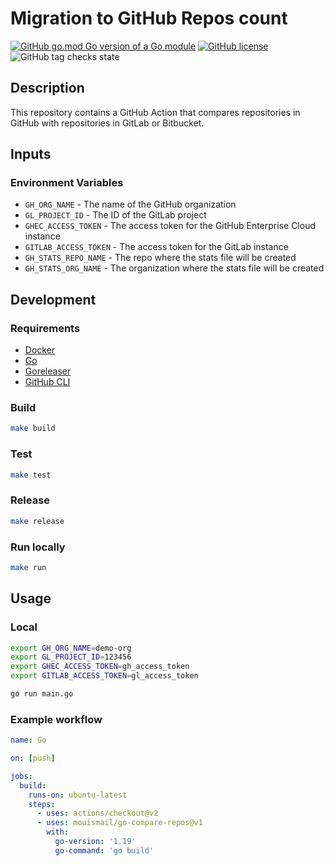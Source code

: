 # Migration to GitHub Repos count

[![GitHub go.mod Go version of a Go module](https://img.shields.io/github/go-mod/go-version/gomods/athens.svg?style=for-the-badge&logo=go)](https://github.com/gomods/athens)
[![GitHub license](https://img.shields.io/github/license/mouismail/go-action-runner.svg?style=for-the-badge)](https://github.com/mouismail/go-action-runner/blob/main/LICENSE)
![GitHub tag checks state](https://img.shields.io/github/checks-status/mouismail/go-compare-repos/main?label=Github%20tag&logo=github&style=for-the-badge)

[//]: # ([![Latest release]&#40;https://badgen.net/github/release/mouismail/go-action-runner?style=for-the-badge&logo=appveyor&#41;]&#40;https://github.com/mouismail/go-action-runner/releases&#41;)
[//]: # (![GitHub tag checks state]&#40;https://img.shields.io/github/checks-status/mouismail/go-compare-repos/main?label=release&logo=github&style=for-the-badge&#41;)



## Description

This repository contains a GitHub Action that compares repositories in GitHub with repositories in GitLab or Bitbucket.

## Inputs

### Environment Variables

- `GH_ORG_NAME` - The name of the GitHub organization
- `GL_PROJECT_ID` - The ID of the GitLab project
- `GHEC_ACCESS_TOKEN` - The access token for the GitHub Enterprise Cloud instance
- `GITLAB_ACCESS_TOKEN` - The access token for the GitLab instance
- `GH_STATS_REPO_NAME` - The repo where the stats file will be created
- `GH_STATS_ORG_NAME` - The organization where the stats file will be created


## Development

### Requirements

- [Docker](https://www.docker.com/)
- [Go](https://golang.org/)
- [Goreleaser](https://goreleaser.com/)
- [GitHub CLI](https://cli.github.com/)

### Build

```bash 
make build
```

### Test

```bash
make test
```

### Release

```bash
make release
```

### Run locally

```bash
make run
```


## Usage

### Local


```bash
export GH_ORG_NAME=demo-org
export GL_PROJECT_ID=123456
export GHEC_ACCESS_TOKEN=gh_access_token
export GITLAB_ACCESS_TOKEN=gl_access_token
```

```bash
go run main.go
```

### Example workflow

```yaml
name: Go

on: [push]

jobs:
  build:
    runs-on: ubuntu-latest
    steps:
      - uses: actions/checkout@v2
      - uses: mouismail/go-compare-repos@v1
        with:
          go-version: '1.19'
          go-command: 'go build'
```
